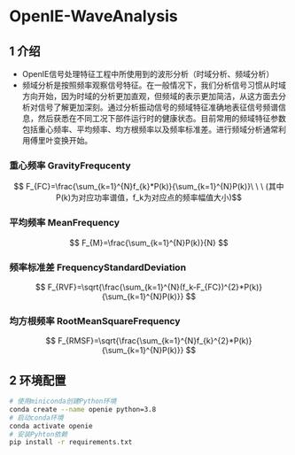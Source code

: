 # OpenIE-WaveAnalysis
## 1 介绍
* OpenIE信号处理特征工程中所使用到的波形分析（时域分析、频域分析）
* 频域分析是按照频率观察信号特征。在一般情况下，我们分析信号习惯从时域方向开始，因为时域的分析更加直观，但频域的表示更加简洁，从这方面去分析对信号了解更加深刻。通过分析振动信号的频域特征准确地表征信号频谱信息，然后获悉在不同工况下部件运行时的健康状态。目前常用的频域特征参数包括重心频率、平均频率、均方根频率以及频率标准差。进行频域分析通常利用傅里叶变换开始。
<!-- $$ 其中P(k)为对应功率谱值，f_k为对应点的频率幅值大小 $$ -->
### 重心频率 GravityFrequcenty
$$ F_{FC}=\frac{\sum_{k=1}^{N}f_{k}*P(k)}{\sum_{k=1}^{N}P(k)}\ \ \  (其中P(k)为对应功率谱值，f_k为对应点的频率幅值大小)$$
### 平均频率 MeanFrequency
$$ F_{M}=\frac{\sum_{k=1}^{N}P(k)}{N} $$
### 频率标准差 FrequencyStandardDeviation
$$ F_{RVF}=\sqrt{\frac{\sum_{k=1}^{N}(f_k-F_{FC})^{2}*P(k)}{\sum_{k=1}^{N}P(k)}} $$
### 均方根频率 RootMeanSquareFrequency
$$ F_{RMSF}=\sqrt{\frac{\sum_{k=1}^{N}f_{k}^{2}*P(k)}{\sum_{k=1}^{N}P(k)}} $$
## 2 环境配置
```bash
# 使用miniconda创建Python环境
conda create --name openie python=3.8
# 启动conda环境
conda activate openie
# 安装Pyhton依赖
pip install -r requirements.txt
```
